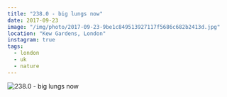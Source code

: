 ```yaml
---
title: "238.0 - big lungs now"
date: 2017-09-23
image: "/img/photo/2017-09-23-9be1c849513927117f5686c682b2413d.jpg"
location: "Kew Gardens, London"
instagram: true
tags:
  - london
  - uk
  - nature
---
```


![238.0 - big lungs now](/img/photo/2017-09-23-9be1c849513927117f5686c682b2413d.jpg)

